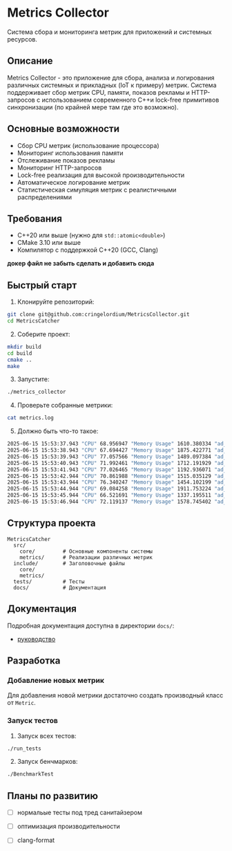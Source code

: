 # Metrics Collector

Система сбора и мониторинга метрик для приложений и системных ресурсов.

## Описание

Metrics Collector - это приложение для сбора, анализа и логирования различных системных и прикладных (IoT к примеру) метрик. Система поддерживает сбор метрик CPU, памяти, показов рекламы и HTTP-запросов с использованием современного C++и lock-free примитивов синхронизации (по крайней мере там где это возможно).

## Основные возможности

- Сбор CPU метрик (использование процессора)
- Мониторинг использования памяти
- Отслеживание показов рекламы
- Мониторинг HTTP-запросов
- Lock-free реализация для высокой производительности
- Автоматическое логирование метрик
- Статистическая симуляция метрик с реалистичными распределениями

## Требования

- C++20 или выше (нужно для ```std::atomic<double>```)
- CMake 3.10 или выше
- Компилятор с поддержкой C++20 (GCC, Clang)

__докер файл не забыть сделать и добавить сюда__
## Быстрый старт

1. Клонируйте репозиторий:
```bash
git clone git@github.com:cringelordium/MetricsCollector.git
cd MetricsCatcher
```

2. Соберите проект:
```bash
mkdir build
cd build
cmake ..
make
```

3. Запустите:
```bash
./metrics_collector
```

4. Проверьте собранные метрики:
```bash
cat metrics.log
```

5. Должно быть что-то такое:
```bash
2025-06-15 15:53:37.943 "CPU" 68.956947 "Memory Usage" 1610.380334 "ad_engagement" 133 "HTTP requests RPS" 151
2025-06-15 15:53:38.943 "CPU" 67.694427 "Memory Usage" 1875.422771 "ad_engagement" 93 "HTTP requests RPS" 134
2025-06-15 15:53:39.943 "CPU" 77.057566 "Memory Usage" 1489.097384 "ad_engagement" 96 "HTTP requests RPS" 145
2025-06-15 15:53:40.943 "CPU" 71.992461 "Memory Usage" 1712.191929 "ad_engagement" 83 "HTTP requests RPS" 178
2025-06-15 15:53:41.943 "CPU" 77.026465 "Memory Usage" 1192.936071 "ad_engagement" 104 "HTTP requests RPS" 104
2025-06-15 15:53:42.944 "CPU" 70.861988 "Memory Usage" 1515.035129 "ad_engagement" 92 "HTTP requests RPS" 187
2025-06-15 15:53:43.944 "CPU" 76.340247 "Memory Usage" 1454.102199 "ad_engagement" 119 "HTTP requests RPS" 153
2025-06-15 15:53:44.944 "CPU" 69.084258 "Memory Usage" 1911.753224 "ad_engagement" 94 "HTTP requests RPS" 207
2025-06-15 15:53:45.944 "CPU" 66.521691 "Memory Usage" 1337.195511 "ad_engagement" 97 "HTTP requests RPS" 115
2025-06-15 15:53:46.944 "CPU" 72.119137 "Memory Usage" 1578.745402 "ad_engagement" 87 "HTTP requests RPS" 153
```

## Структура проекта

```
MetricsCatcher
  src/
    core/         # Основные компоненты системы
    metrics/      # Реализации различных метрик
  include/        # Заголовочные файлы
    core/
    metrics/        
  tests/          # Тесты
  docs/           # Документация
```

## Документация

Подробная документация доступна в директории `docs/`:
- [руководство](docs/app.md)

## Разработка

### Добавление новых метрик

Для добавления новой метрики достаточно создать производный класс от ```Metric```.

### Запуск тестов

1. Запуск всех тестов:

```bash
./run_tests
```

2. Запуск бенчмарков:

```bash
./BenchmarkTest
```

## Планы по развитию

- [ ] нормальые тесты под тред санитайзером 
- [ ] оптимизация производительности
- [ ] clang-format


